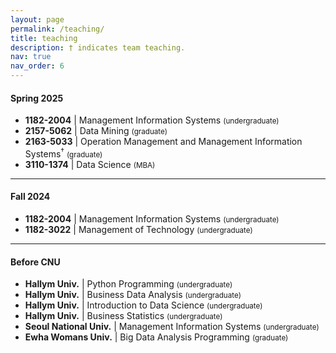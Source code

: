 ```yaml
---
layout: page
permalink: /teaching/
title: teaching
description: † indicates team teaching.
nav: true
nav_order: 6
---
```


<h4>Spring 2025</h4>
<ul>
  <li><strong>1182-2004</strong> | Management Information Systems <small>(undergraduate)</small></li>
  <li><strong>2157-5062</strong> | Data Mining <small>(graduate)</small></li>
  <li><strong>2163-5033</strong> | Operation Management and Management Information Systems<sup>†</sup> <small>(graduate)</small></li>
  <li><strong>3110-1374</strong> | Data Science <small>(MBA)</small></li>
</ul>
<hr class="border-1" />

<h4>Fall 2024</h4>
<ul>
  <li><strong>1182-2004</strong> | Management Information Systems <small>(undergraduate)</small></li>
  <li><strong>1182-3022</strong> | Management of Technology <small>(undergraduate)</small></li>
</ul>
<hr class="border-1" />

<h4>Before CNU</h4>
<ul>
  <li><strong>Hallym Univ.</strong> | Python Programming <small>(undergraduate)</small></li>
  <li><strong>Hallym Univ.</strong> | Business Data Analysis <small>(undergraduate)</small></li>
  <li><strong>Hallym Univ.</strong> | Introduction to Data Science <small>(undergraduate)</small></li>
  <li><strong>Hallym Univ.</strong> | Business Statistics <small>(undergraduate)</small></li>
  <li><strong>Seoul National Univ.</strong> | Management Information Systems <small>(undergraduate)</small></li>
  <li><strong>Ewha Womans Univ.</strong> | Big Data Analysis Programming <small>(graduate)</small></li>
</ul>
